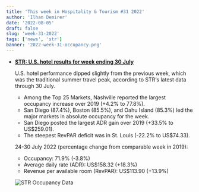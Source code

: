 ```yaml
---
title: 'This week in Hospitality & Tourism #31 2022'
author: 'Ilhan Demirer'
date: '2022-08-05'
draft: false
slug: 'week-31-2022'
tags: ['news', 'str']
banner: '2022-week-31-occupancy.png'
---
```


- **[STR: U.S. hotel results for week ending 30 July](https://str.com/press-release/str-us-hotel-results-week-ending-30-july)**

  U.S. hotel performance dipped slightly from the previous week, which was the traditional summer travel peak, according to STR‘s latest data through 30 July.

  - Among the Top 25 Markets, Nashville reported the largest occupancy increase over 2019 (+4.2% to 77.8%).
  - San Diego (87.4%), Boston (85.5%), and Oahu Island (85.3%) led the major markets in absolute occupancy for the week.
  - San Diego posted the largest ADR gain over 2019 (+33.5% to US$259.01).
  - The steepest RevPAR deficit was in St. Louis (-22.2% to US$74.33).

  24-30 July 2022 (percentage change from comparable week in 2019):

  - Occupancy: 71.9% (-3.8%)
  - Average daily rate (ADR): US$158.32 (+18.3%)
  - Revenue per available room (RevPAR): US$113.90 (+13.9%)

  ![STR Occupancy Data](/images/blogimages/2022-week-31-occupancy.png)
